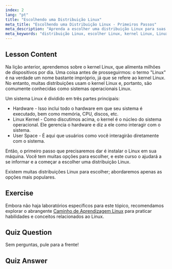 ```yaml
---
index: 2
lang: "pt"
title: "Escolhendo uma Distribuição Linux"
meta_title: "Escolhendo uma Distribuição Linux - Primeiros Passos"
meta_description: "Aprenda a escolher uma distribuição Linux para suas necessidades. Explore opções populares e entenda o kernel, hardware e espaço do usuário. Comece sua jornada Linux!"
meta_keywords: "distribuição Linux, escolher Linux, kernel Linux, Linux para iniciantes, guia Linux, instalar Linux, tutorial Linux"
---
```


## Lesson Content

Na lição anterior, aprendemos sobre o kernel Linux, que alimenta milhões de dispositivos por dia. Uma coisa antes de prosseguirmos: o termo "Linux" é na verdade um nome bastante impróprio, já que se refere ao kernel Linux. No entanto, muitas distribuições usam o kernel Linux e, portanto, são comumente conhecidas como sistemas operacionais Linux.

Um sistema Linux é dividido em três partes principais:

- Hardware - Isso inclui todo o hardware em que seu sistema é executado, bem como memória, CPU, discos, etc.
- Linux Kernel - Como discutimos acima, o kernel é o núcleo do sistema operacional. Ele gerencia o hardware e diz a ele como interagir com o sistema.
- User Space - É aqui que usuários como você interagirão diretamente com o sistema.

Então, o primeiro passo que precisaremos dar é instalar o Linux em sua máquina. Você tem muitas opções para escolher, e este curso o ajudará a se informar e a começar a escolher uma distribuição Linux.

Existem muitas distribuições Linux para escolher; abordaremos apenas as opções mais populares.

## Exercise

Embora não haja laboratórios específicos para este tópico, recomendamos explorar o abrangente [Caminho de Aprendizagem Linux](https://labex.io/pt/learn/linux) para praticar habilidades e conceitos relacionados ao Linux.

## Quiz Question

Sem perguntas, pule para a frente!

## Quiz Answer
